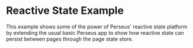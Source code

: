# Reactive State Example

This example shows some of the power of Perseus' reactive state platform by extending the usual basic Perseus app to show how reactive state can persist between pages through the page state store.
